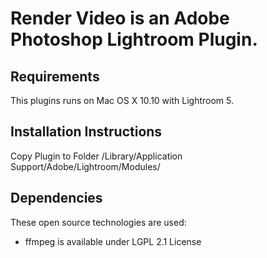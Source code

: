 # Render Video is an Adobe Photoshop Lightroom Plugin. 

## Requirements

This plugins runs on Mac OS X 10.10 with Lightroom 5.

## Installation Instructions

Copy Plugin to Folder /Library/Application Support/Adobe/Lightroom/Modules/

## Dependencies

These open source technologies are used:

- ffmpeg is available under LGPL 2.1 License
